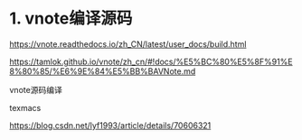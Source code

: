 # 1. vnote编译源码



https://vnote.readthedocs.io/zh_CN/latest/user_docs/build.html



https://tamlok.github.io/vnote/zh_cn/#!docs/%E5%BC%80%E5%8F%91%E8%80%85/%E6%9E%84%E5%BB%BAVNote.md




vnote源码编译 










texmacs

https://blog.csdn.net/lyf1993/article/details/70606321

















